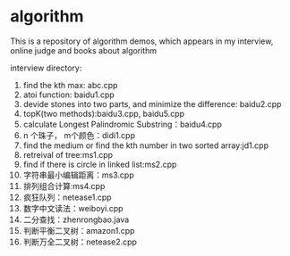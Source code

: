 # algorithm
This is a repository of algorithm demos, which appears in my interview, online judge and books about algorithm

interview directory:
1. find the kth max: abc.cpp
2. atoi function: baidu1.cpp
3. devide stones into two parts, and minimize the difference: baidu2.cpp
4. topK(two methods):baidu3.cpp, baidu5.cpp
5. calculate Longest Palindromic Substring：baidu4.cpp 
6. n 个珠子， m个颜色：didi1.cpp
7. find the medium or find the kth number in two sorted array:jd1.cpp
8. retreival of tree:ms1.cpp
9. find if there is circle in linked list:ms2.cpp
10. 字符串最小编辑距离：ms3.cpp
11. 排列组合计算:ms4.cpp
12. 疯狂队列：netease1.cpp
13. 数字中文读法：weiboyi.cpp
14. 二分查找：zhenrongbao.java
15. 判断平衡二叉树：amazon1.cpp
16. 判断万全二叉树：netease2.cpp
